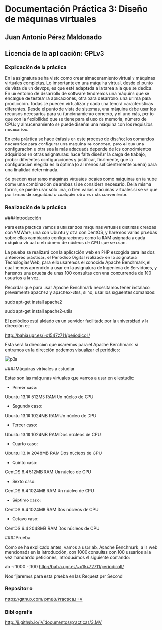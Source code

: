 # Documentación Práctica 3: Diseño de máquinas virtuales

## Juan Antonio Pérez Maldonado

## Licencia de la aplicación: GPLv3


### Explicación de la práctica

En la asignatura se ha visto como crear almacenamiento virtual y máquinas virtuales completas. Lo importante en una máquina virtual, desde el punto de vista de un devops, es que esté adaptada a la tarea a la que se dedica. En un entorno de desarrollo de software tendremos una máquina que se encargue de testear la aplicaciones, otra para desarrollo, una última para producción. Todas se pueden virtualizar y cada una tendrá características diferentes. Desde el punto de vista de sistemas, una máquina debe usar los recursos necesarios para su funcionamiento correcto, y ni uno más, por lo que con la flexibilidad que se tiene para el uso de memoria, número de CPUs y almacenamiento se puede diseñar una máquina con los requisitos necesarios.

En esta práctica se hace énfasis en este proceso de diseño; los comandos necesarios para configurar una máquina se conocen, pero el que una configuración u otra sea la más adecuada depende de los conocimientos adquiridos en otras asignaturas: hace falta diseñar la carga de trabajo, probar diferentes configuraciones y justificar, finalmente, que la configuración elegida es la óptima (o al menos suficientemente buena) para una finalidad determinada.

Se pueden usar tanto máquinas virtuales locales como máquinas en la nube como una combinación de ambas si se considera necesario. De la misma forma, se puede usar sólo una, o bien varias máquinas virtuales si se ve que por temas de seguridad o cualquier otro es más conveniente.

### Realización de la práctica

####Introducción

Para esta práctica vamos a utilizar dos máquinas virtuales distintas creadas con VMWare, una con Ubuntu y otra con CentOS, y haremos varias pruebas sobre ellas cambiando configuraciones como la RAM asignada a cada máquina virtual o el número de núcleos de CPU que se usan.

La prueba se realizará con la aplicación web en PHP escogida para las dos anteriores prácticas, el Periódico Digital realizado en la asignatura Tecnologías Web, para ello usaremos el conocido Apache Benchmark, el cual hemos aprendido a usar en la asignatura de Ingeniería de Servidores, y haremos una prueba de unas 100 consultas con una concurrencia de 100 usuarios a la vez.

Recordar que para usar Apache Benchmark necesitamos tener instalado previamente apache2 y apache2-utils, si no, usar los siguientes comandos:

sudo apt-get install apache2

sudo apt-get install apache2-utils

El periódico está alojado en un servidor facilitado por la universidad y la dirección es:

http://bahia.ugr.es/~x15472711/periodicoII/

Esta será la dirección que usaremos para el Apache Benchmark, si entramos en la dirección podemos visualizar el periódico:

![p3a]()

####Máquinas virtuales a estudiar

Estas son las máquinas virtuales que vamos a usar en el estudio:

- Primer caso:

Ubuntu 13.10
512MB RAM
Un núcleo de CPU

- Segundo caso:

Ubuntu 13.10
1024MB RAM
Un núcleo de CPU

- Tercer caso:

Ubuntu 13.10
1024MB RAM
Dos núcleos de CPU

- Cuarto caso:

Ubuntu 13.10
2048MB RAM
Dos núcleos de CPU

- Quinto caso:

CentOS 6.4
512MB RAM
Un núcleo de CPU

- Sexto caso:

CentOS 6.4
1024MB RAM
Un núcleo de CPU

- Séptimo caso:

CentOS 6.4
1024MB RAM
Dos núcleos de CPU

- Octavo caso:

CentOS 6.4
2048MB RAM
Dos núcleos de CPU

####Prueba

Como se ha explicado antes, vamos a usar ab, Apache Benchmark, a la web mencionada en la introducción, con 1000 consultas con 100 usuarios a la vez mandando peticiones, introducimos el siguiente comando:

ab -n1000 -c100 http://bahia.ugr.es/~x15472711/periodicoII/

Nos fijaremos para esta prueba en las Request per Second


### Repositorio

https://github.com/jpm88/Practica3-IV

### Bibliografía


http://jj.github.io/IV/documentos/practicas/3.MV
